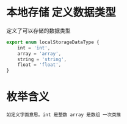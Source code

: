 # 本地存储 定义数据类型

定义了可以存储的数据类型

```ts
export enum localStorageDataType {
    int = 'int',
    array = 'array',
    string = 'string',
    float = 'float',
}
```

# 枚举含义
    如定义字面意思。int 是整数 array 是数组 一次类推
